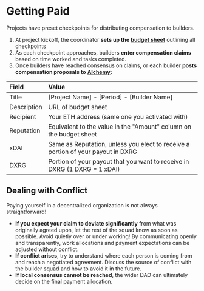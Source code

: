 # Getting Paid

Projects have preset checkpoints for distributing compensation to builders.

1. At project kickoff, the coordinator **sets up the** [**budget sheet**](https://docs.google.com/spreadsheets/d/1mwYhzTNXSytzVtACZLu1V_EVTfjPKhGfHu-KhnBFESk) outlining all checkpoints
2. As each checkpoint approaches, builders **enter compensation claims** based on time worked and tasks completed.
3. Once builders have reached consensus on claims, or each builder **posts compensation proposals to** [**Alchemy**](https://alchemy.daostack.io/dao/0x94a587478c83491b13291265581cb983e7feb540/scheme/0xca275b54cf9e9afc2317778e3e294e01a5b25ce9e082043b64a5cc7f4c4ec2f9)**:**

| Field | Value |
| :--- | :--- |
| Title | \[Project Name\] - \[Period\] - \[Builder Name\] |
| Description | URL of budget sheet |
| Recipient | Your ETH address \(same one you activated with\) |
| Reputation | Equivalent to the value in the "Amount" column on the budget sheet |
| xDAI | Same as Reputation, unless you elect to receive a portion of your payout in DXRG |
| DXRG | Portion of your payout that you want to receive in DXRG \(1 DXRG = 1 xDAI\) |

## Dealing with Conflict

Paying yourself in a decentralized organization is not always straightforward!

* **If you expect your claim to deviate significantly** from what was originally agreed upon, let the rest of the squad know as soon as possible. Avoid quietly over or under working! By communicating openly and transparently, work allocations and payment expectations can be adjusted without conflict.
* **If conflict arises**, try to understand where each person is coming from and reach a negotiated agreement. Discuss the source of conflict with the builder squad and how to avoid it in the future. 
* **If local consensus cannot be reached**, the wider DAO can ultimately decide on the final payment allocation. 

